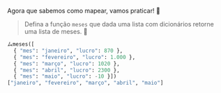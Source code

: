 Agora que sabemos como mapear, vamos praticar! :muscle:


> Defina a função `meses` que dada uma lista com dicionários retorne uma lista de meses. :calendar:
>
``` python
ムmeses([
  { "mes": "janeiro", "lucro": 870 },
  { "mes": "fevereiro", "lucro": 1.000 },
  { "mes": "março", "lucro": 1020 },
  { "mes": "abril", "lucro": 2300 },
  { "mes": "maio", "lucro": -10 }])
["janeiro", "fevereiro", "março", "abril", "maio"]
```

